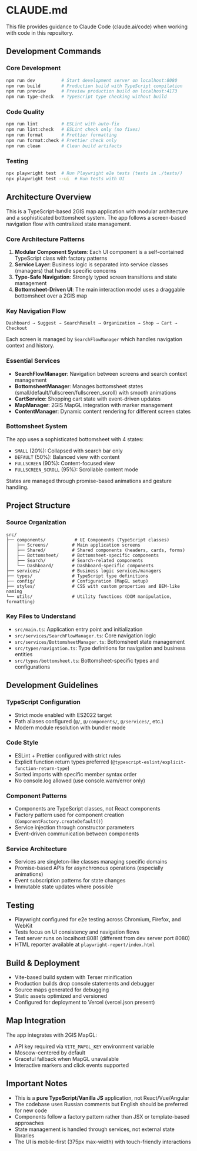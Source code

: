 # CLAUDE.md

This file provides guidance to Claude Code (claude.ai/code) when working with code in this repository.

## Development Commands

### Core Development
```bash
npm run dev          # Start development server on localhost:8080
npm run build        # Production build with TypeScript compilation  
npm run preview      # Preview production build on localhost:4173
npm run type-check   # TypeScript type checking without build
```

### Code Quality
```bash
npm run lint         # ESLint with auto-fix
npm run lint:check   # ESLint check only (no fixes)
npm run format       # Prettier formatting 
npm run format:check # Prettier check only
npm run clean        # Clean build artifacts
```

### Testing
```bash
npx playwright test  # Run Playwright e2e tests (tests in ./tests/)
npx playwright test --ui  # Run tests with UI
```

## Architecture Overview

This is a TypeScript-based 2GIS map application with modular architecture and a sophisticated bottomsheet system. The app follows a screen-based navigation flow with centralized state management.

### Core Architecture Patterns

1. **Modular Component System**: Each UI component is a self-contained TypeScript class with factory patterns
2. **Service Layer**: Business logic is separated into service classes (managers) that handle specific concerns
3. **Type-Safe Navigation**: Strongly typed screen transitions and state management
4. **Bottomsheet-Driven UI**: The main interaction model uses a draggable bottomsheet over a 2GIS map

### Key Navigation Flow
```
Dashboard → Suggest → SearchResult → Organization → Shop → Cart → Checkout
```

Each screen is managed by `SearchFlowManager` which handles navigation context and history.

### Essential Services

- **SearchFlowManager**: Navigation between screens and search context management
- **BottomsheetManager**: Manages bottomsheet states (small/default/fullscreen/fullscreen_scroll) with smooth animations
- **CartService**: Shopping cart state with event-driven updates
- **MapManager**: 2GIS MapGL integration with marker management
- **ContentManager**: Dynamic content rendering for different screen states

### Bottomsheet System

The app uses a sophisticated bottomsheet with 4 states:
- `SMALL` (20%): Collapsed with search bar only
- `DEFAULT` (50%): Balanced view with content
- `FULLSCREEN` (90%): Content-focused view  
- `FULLSCREEN_SCROLL` (95%): Scrollable content mode

States are managed through promise-based animations and gesture handling.

## Project Structure

### Source Organization
```
src/
├── components/           # UI Components (TypeScript classes)
│   ├── Screens/         # Main application screens
│   ├── Shared/          # Shared components (headers, cards, forms)
│   ├── Bottomsheet/     # Bottomsheet-specific components
│   ├── Search/          # Search-related components
│   └── Dashboard/       # Dashboard-specific components
├── services/            # Business logic services/managers
├── types/               # TypeScript type definitions
├── config/              # Configuration (MapGL setup)
├── styles/              # CSS with custom properties and BEM-like naming
└── utils/               # Utility functions (DOM manipulation, formatting)
```

### Key Files to Understand

- `src/main.ts`: Application entry point and initialization
- `src/services/SearchFlowManager.ts`: Core navigation logic
- `src/services/BottomsheetManager.ts`: Bottomsheet state management
- `src/types/navigation.ts`: Type definitions for navigation and business entities
- `src/types/bottomsheet.ts`: Bottomsheet-specific types and configurations

## Development Guidelines

### TypeScript Configuration
- Strict mode enabled with ES2022 target
- Path aliases configured (`@/`, `@/components/`, `@/services/`, etc.)
- Modern module resolution with bundler mode

### Code Style
- ESLint + Prettier configured with strict rules
- Explicit function return types preferred (`@typescript-eslint/explicit-function-return-type`)
- Sorted imports with specific member syntax order
- No console.log allowed (use console.warn/error only)

### Component Patterns
- Components are TypeScript classes, not React components
- Factory pattern used for component creation (`ComponentFactory.createDefault()`)
- Service injection through constructor parameters
- Event-driven communication between components

### Service Architecture
- Services are singleton-like classes managing specific domains
- Promise-based APIs for asynchronous operations (especially animations)
- Event subscription patterns for state changes
- Immutable state updates where possible

## Testing

- Playwright configured for e2e testing across Chromium, Firefox, and WebKit
- Tests focus on UI consistency and navigation flows
- Test server runs on localhost:8081 (different from dev server port 8080)
- HTML reporter available at `playwright-report/index.html`

## Build & Deployment

- Vite-based build system with Terser minification
- Production builds drop console statements and debugger
- Source maps generated for debugging
- Static assets optimized and versioned
- Configured for deployment to Vercel (vercel.json present)

## Map Integration

The app integrates with 2GIS MapGL:
- API key required via `VITE_MAPGL_KEY` environment variable
- Moscow-centered by default
- Graceful fallback when MapGL unavailable
- Interactive markers and click events supported

## Important Notes

- This is a **pure TypeScript/Vanilla JS** application, not React/Vue/Angular
- The codebase uses Russian comments but English should be preferred for new code
- Components follow a factory pattern rather than JSX or template-based approaches
- State management is handled through services, not external state libraries
- The UI is mobile-first (375px max-width) with touch-friendly interactions